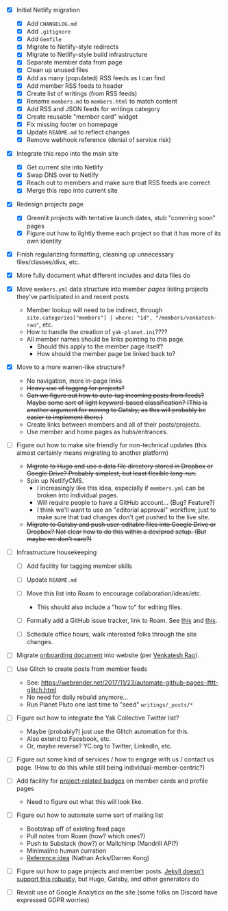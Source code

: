 - [X] Initial Netlify migration

	- [X] Add `CHANGELOG.md`
	- [X] Add `.gitignore`
	- [X] Add `Gemfile`
	- [X] Migrate to Netlify-style redirects
	- [X] Migrate to Netlify-style build infrastructure
	- [X] Separate member data from page
	- [X] Clean up unused files
	- [X] Add as many (populated) RSS feeds as I can find
	- [X] Add member RSS feeds to header
	- [X] Create list of writings (from RSS feeds)
	- [X] Rename `members.md` to `members.html` to match content
	- [X] Add RSS and JSON feeds for writings category
	- [X] Create reusable "member card" widget
	- [X] Fix missing footer on homepage
	- [X] Update `README.md` to reflect changes
	- [X] Remove webhook reference (denial of service risk)

- [X] Integrate this repo into the main site

	- [X] Get current site into Netlify
	- [X] Swap DNS over to Netlify
	- [X] Reach out to members and make sure that RSS feeds are correct
	- [X] Merge this repo into current site

- [X] Redesign projects page

	- [X] Greenlit projects with tentative launch dates, stub "comming soon" pages
	- [X] Figure out how to lightly theme each project so that it has more of its own identity

- [X] Finish regularizing formatting, cleaning up unnecessary files/classes/divs, etc.

- [X] More fully document what different includes and data files do

- [X] Move `members.yml` data structure into member _pages_ listing projects they've participated in and recent posts

	- Member lookup will need to be indirect, through `site.categories["members"] | where: "id", "/members/venkatesh-rao"`, etc.
	- How to handle the creation of `yak-planet.ini`????
	- All member names should be links pointing to this page.
		- Should this apply to the member page itself?
		- How should the member page be linked back to?

- [X] Move to a more warren-like structure?

	- No navigation, more in-page links
	- ~~Heavy use of tagging for projects?~~
	- ~~Can we figure out how to auto-tag incoming posts from feeds? Maybe some sort of light keyword-based classification? (This is another argument for moving to Gatsby, as this will probably be easier to implement there.)~~
	- Create links between members and all of their posts/projects.
	- Use member and home pages as hubs/entrances.

- [ ] Figure out how to make site friendly for non-technical updates (this almost certainly means migrating to another platform)

	- ~~Migrate to Hugo and use a data file directory stored in Dropbox or Google Drive? Probably simplest, but least flexible long-run.~~
	- Spin up NetlifyCMS.
		- I increasingly like this idea, especially if `members.yml` can be broken into individual pages.
		- Will require people to have a GitHub account... (Bug? Feature?)
		- I think we'll want to use an "editorial approval" workflow, just to make sure that bad changes don't get pushed to the live site.
	- ~~Migrate to Gatsby and push user-editable files into Google Drive or Dropbox? Not clear how to do this within a dev/prod setup. (But maybe we don't care?)~~

- [ ] Infrastructure housekeeping

	- [ ] Add facility for tagging member skills
	- [ ] Update `README.md`
	- [ ] Move this list into Roam to encourage collaboration/ideas/etc.

		- This should also include a "how to" for editing files.

	- [ ] Formally add a GitHub issue tracker, link to Roam. See [this](https://discordapp.com/channels/@me/707243573061353472/709852606096212048) and [this](https://discordapp.com/channels/@me/707243573061353472/709881527642620046).
	- [ ] Schedule office hours, walk interested folks through the site changes.

- [ ] Migrate [onboarding document](https://docs.google.com/document/d/1I63ZKu8o0DpBG0tWhssIsCinlXeBKO-xGyvmIMXXAWE/) into website (per [Venkatesh Rao](https://discordapp.com/channels/692111190851059762/692826420191297556/709550901555363861)).

- [ ] Use Glitch to create posts from member feeds

	- See: https://webrender.net/2017/11/23/automate-github-pages-ifttt-glitch.html
	- No need for daily rebuild anymore...
	- Run Planet Pluto one last time to "seed" `writings/_posts/*`

- [ ] Figure out how to integrate the Yak Collective Twitter list?

	- Maybe (probably?) just use the Glitch automation for this.
	- Also extend to Facebook, etc.
	- Or, maybe reverse? YC.org to Twitter, LinkedIn, etc.

- [ ] Figure out some kind of services / how to engage with us / contact us page. (How to do this while still being individual-member-centric?)

- [ ] Add facility for [project-related badges](https://discordapp.com/channels/692111190851059762/708772535172333618/711625982473404436) on member cards and profile pages

	- Need to figure out what this will look like.

- [ ] Figure out how to automate some sort of mailing list

	- Bootstrap off of existing feed page
	- Pull notes from Roam (how? which ones?)
	- Push to Substack (how?) or Mailchimp (Mandrill API?)
	- Minimal/no human curration
	- [Reference idea](https://discordapp.com/channels/692111190851059762/692847835766325386/708707475117047910) (Nathan Acks/Darren Kong)

- [ ] Figure out how to page projects and member posts. [Jekyll doesn't support this robustly](https://jekyllrb.com/docs/pagination/), but Hugo, Gatsby, and other generators do

- [ ] Revisit use of Google Analytics on the site (some folks on Discord have expressed GDPR worries)
